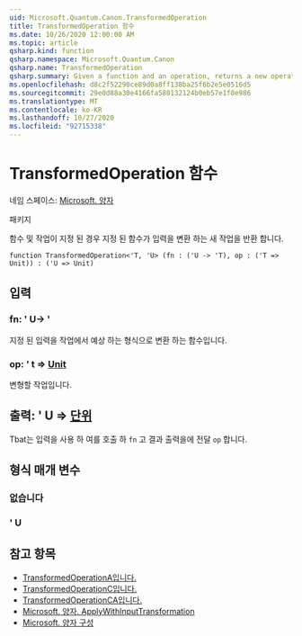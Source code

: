 ```yaml
---
uid: Microsoft.Quantum.Canon.TransformedOperation
title: TransformedOperation 함수
ms.date: 10/26/2020 12:00:00 AM
ms.topic: article
qsharp.kind: function
qsharp.namespace: Microsoft.Quantum.Canon
qsharp.name: TransformedOperation
qsharp.summary: Given a function and an operation, returns a new operation whose input is transformed by the given function.
ms.openlocfilehash: d8c2f52290ce89d0a8ff138ba25f6b2e5e0516d5
ms.sourcegitcommit: 29e0d88a30e4166fa580132124b0eb57e1f0e986
ms.translationtype: MT
ms.contentlocale: ko-KR
ms.lasthandoff: 10/27/2020
ms.locfileid: "92715338"
---
```

# <a name="transformedoperation-function"></a>TransformedOperation 함수

네임 스페이스: [Microsoft. 양자](xref:Microsoft.Quantum.Canon)

패키지 [](https://nuget.org/packages/)


함수 및 작업이 지정 된 경우 지정 된 함수가 입력을 변환 하는 새 작업을 반환 합니다.

```qsharp
function TransformedOperation<'T, 'U> (fn : ('U -> 'T), op : ('T => Unit)) : ('U => Unit)
```


## <a name="input"></a>입력

### <a name="fn--u---t"></a>fn: ' U-> '

지정 된 입력을 작업에서 예상 하는 형식으로 변환 하는 함수입니다.


### <a name="op--t--unit"></a>op: ' t => [Unit](xref:microsoft.quantum.lang-ref.unit) 

변형할 작업입니다.



## <a name="output--u--unit"></a>출력: ' U => [단위](xref:microsoft.quantum.lang-ref.unit) 

Tbat는 입력을 사용 하 여를 호출 하 `fn` 고 결과 출력을에 전달 `op` 합니다.

## <a name="type-parameters"></a>형식 매개 변수

### <a name="t"></a>없습니다


### <a name="u"></a>' U



## <a name="see-also"></a>참고 항목

- [TransformedOperationA입니다.](xref:Microsoft.Quantum.Canon.TransformedOperationA)
- [TransformedOperationC입니다.](xref:Microsoft.Quantum.Canon.TransformedOperationC)
- [TransformedOperationCA입니다.](xref:Microsoft.Quantum.Canon.TransformedOperationCA)
- [Microsoft. 양자. ApplyWithInputTransformation](xref:Microsoft.Quantum.Canon.ApplyWithInputTransformation)
- [Microsoft. 양자 구성](xref:Microsoft.Quantum.Canon.Composed)